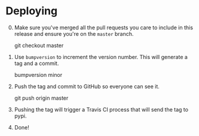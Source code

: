 Deploying
=========

0. Make sure you've merged all the pull requests you care to include in this release and ensure you're on the `master` branch.

    git checkout master

1. Use `bumpversion` to increment the version number. This will generate a tag and a commit.

    bumpversion minor

2. Push the tag and commit to GitHub so everyone can see it.

    git push origin master

3. Pushing the tag will trigger a Travis CI process that will send the tag to pypi.

4. Done!

